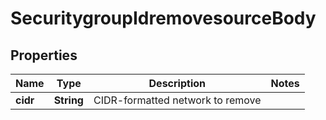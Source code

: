 # SecuritygroupIdremovesourceBody

## Properties
Name | Type | Description | Notes
------------ | ------------- | ------------- | -------------
**cidr** | **String** | CIDR-formatted network to remove | 
